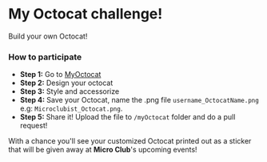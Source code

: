# My Octocat challenge!

Build your own Octocat!

### How to participate
- **Step 1:** Go to [MyOctocat](https://myoctocat.com/)
- **Step 2:** Design your octocat
- **Step 3:** Style and accessorize
- **Step 4:** Save your Octocat, name the .png file `username_OctocatName.png` e.g: `Microclubist_Octocat.png`.
- **Step 5:** Share it! Upload the file to `/myOctocat` folder and do a pull request!

With a chance you'll see your customized Octocat printed out as a sticker that will be given away at **Micro Club**'s upcoming events!
